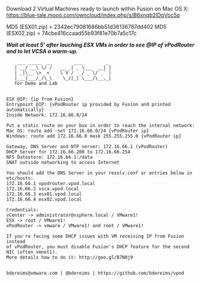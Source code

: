 Download 2 Virtual Machines ready to launch within Fusion on Mac OS X:
https://blue-tale.mooo.com/owncloud/index.php/s/B6xnqb2lDqVoc5p

MD5 (ESX01.zip) = 2342ec79081686bb51d36136787dd402
MD5 (ESX02.zip) = 74cbe416ccaad55b93f81e70b7a5c17c

***Wait at least 5' after lauching ESX VMs in order to see @IP of vPodRouter and to let VCSA a warm-up.***

```
    ___ _____  __        ___         _    
   | __/ __\ \/ /   __ _| _ \___  __| |   
   | _|\__ \>  <    \ V /  _/ _ \/ _` |   
   |___|___/_/\_\    \_/|_| \___/\__,_|   
   for Demo and Lab         
                                         
                
ESX @IP: {ip from Fusion}
Entrypoint @IP: {vPodRouter ip provided by Fusion and printed automatically}
Inside Network: 172.16.66.0/24
                
Put a static route on your box in order to reach the internal network:
Mac OS: route add -net 172.16.66.0/24 {vPodRouter ip}
Windows: route add 172.16.66.0 mask 255.255.255.0 {vPodRouter ip}
               
Gateway, DNS Server and NTP server: 172.16.66.1 (vPodRouter)
DHCP Server for 172.16.66.200 to 172.16.66.254
NFS Datastore: 172.16.66.1:/data
SNAT outside networking to access Internet
                
You should add the DNS Server in your resolv.conf or entries below in etc/hosts:
172.16.66.1 vpodrouter.vpod.local
172.16.66.2 vsca.vpod.local
172.16.66.3 esx01.vpod.local
172.16.66.4 esx02.vpod.local

Credentials:
vCenter -> administrator@vsphere.local / VMware1!
ESX -> root / VMware1!
vPodRouter -> vmware / VMware1! and root / VMware1!

If you're facing some DHCP issues with VM receiving IP from Fusion instead
of vPodRouter, you must disable Fusion's DHCP feature for the second NIC (often vmnet1).
More details how to do it: http://goo.gl/B7N0j9
                
                
bdereims@vmware.com | @bdereims | https://github.com/bdereims/vpod
```
